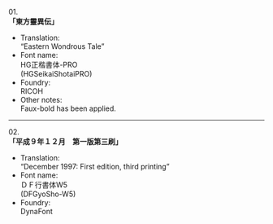 01\.  
**「東方靈異伝」**
  - Translation:  
“Eastern Wondrous Tale”
  - Font name:  
HG正楷書体-PRO  
(HGSeikaiShotaiPRO)
  - Foundry:  
RICOH
  - Other notes:  
Faux-bold has been applied.

---

02\.  
**「平成９年１２月　第一版第三刷」**
  - Translation:  
“December 1997: First edition, third printing”
  - Font name:  
ＤＦ行書体W5  
(DFGyoSho-W5)
  - Foundry:  
DynaFont
